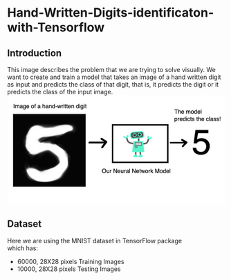 # Hand-Written-Digits-identificaton-with-Tensorflow

<h2>Introduction</h2>
<p>This image describes the problem that we are trying to solve visually. We want to create and train a model that takes an image of a hand written digit as input and predicts the class of that digit, that is, it predicts the digit or it predicts the class of the input image.
<br>
<img src="1_1.png"><br>
<h2>Dataset</h2>
<p>Here we are using the MNIST dataset in TensorFlow package
 <br> which has:
  <ul>
    <li> 60000, 28X28 pixels Training Images</li>
    <li> 10000, 28X28 pixels Testing Images</li>
  </ul>  
